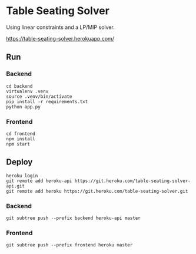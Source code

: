 Table Seating Solver
====================

Using linear constraints and a LP/MIP solver.

<https://table-seating-solver.herokuapp.com/>

Run
---

### Backend

```
cd backend
virtualenv .venv
source .venv/bin/activate
pip install -r requirements.txt
python app.py
```

### Frontend

```
cd frontend
npm install
npm start
```

Deploy
-------

```
heroku login
git remote add heroku-api https://git.heroku.com/table-seating-solver-api.git
git remote add heroku https://git.heroku.com/table-seating-solver.git
```

### Backend

```
git subtree push --prefix backend heroku-api master
```

### Frontend

```
git subtree push --prefix frontend heroku master
```